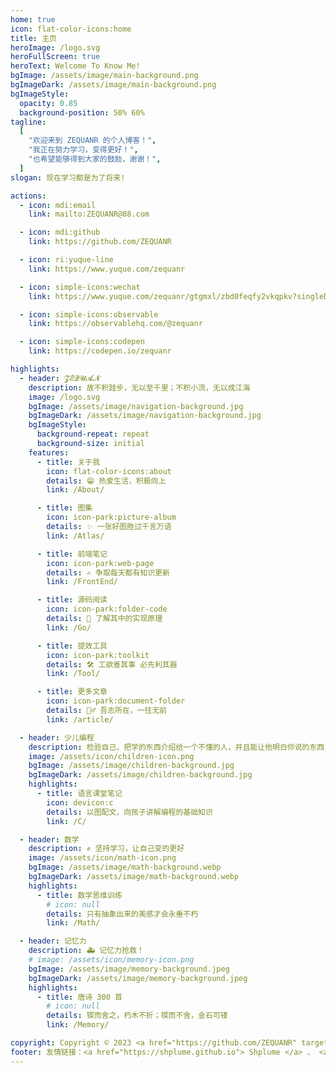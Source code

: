 ```yaml
---
home: true
icon: flat-color-icons:home
title: 主页
heroImage: /logo.svg
heroFullScreen: true
heroText: Welcome To Know Me!
bgImage: /assets/image/main-background.png
bgImageDark: /assets/image/main-background.png
bgImageStyle:
  opacity: 0.85
  background-position: 50% 60%
tagline:
  [
    "欢迎来到 ZEQUANR 的个人博客！",
    "我正在努力学习，变得更好！",
    "也希望能够得到大家的鼓励，谢谢！",
  ]
slogan: 现在学习都是为了将来!

actions:
  - icon: mdi:email
    link: mailto:ZEQUANR@88.com

  - icon: mdi:github
    link: https://github.com/ZEQUANR

  - icon: ri:yuque-line
    link: https://www.yuque.com/zequanr

  - icon: simple-icons:wechat
    link: https://www.yuque.com/zequanr/gtgmxl/zbd0feqfy2vkqpkv?singleDoc#

  - icon: simple-icons:observable
    link: https://observablehq.com/@zequanr

  - icon: simple-icons:codepen
    link: https://codepen.io/zequanr

highlights:
  - header: 𝓩𝓔𝓠𝓤𝓐𝓝
    description: 故不积跬步，无以至千里；不积小流，无以成江海
    image: /logo.svg
    bgImage: /assets/image/navigation-background.jpg
    bgImageDark: /assets/image/navigation-background.jpg
    bgImageStyle:
      background-repeat: repeat
      background-size: initial
    features:
      - title: 关于我
        icon: flat-color-icons:about
        details: 😁 热爱生活，积极向上
        link: /About/

      - title: 图集
        icon: icon-park:picture-album
        details: ✨ 一张好图胜过千言万语
        link: /Atlas/

      - title: 前端笔记
        icon: icon-park:web-page
        details: ✍️ 争取每天都有知识更新
        link: /FrontEnd/

      - title: 源码阅读
        icon: icon-park:folder-code
        details: 🧐 了解其中的实现原理
        link: /Go/

      - title: 提效工具
        icon: icon-park:toolkit
        details: 🛠️ 工欲善其事 必先利其器
        link: /Tool/

      - title: 更多文章
        icon: icon-park:document-folder
        details: 🏃‍♂️ 吾志所在，一往无前
        link: /article/

  - header: 少儿编程
    description: 检验自己，把学的东西介绍给一个不懂的人，并且能让他明白你说的东西
    image: /assets/icon/children-icon.png
    bgImage: /assets/image/children-background.jpg
    bgImageDark: /assets/image/children-background.jpg
    highlights:
      - title: 语言课堂笔记
        icon: devicon:c
        details: 以图配文，向孩子讲解编程的基础知识
        link: /C/

  - header: 数学
    description: ✊ 坚持学习，让自己变的更好
    image: /assets/icon/math-icon.png
    bgImage: /assets/image/math-background.webp
    bgImageDark: /assets/image/math-background.webp
    highlights:
      - title: 数学思维训练
        # icon: null
        details: 只有抽象出来的美感才会永垂不朽
        link: /Math/

  - header: 记忆力
    description: 🚑 记忆力抢救！
    # image: /assets/icon/memory-icon.png
    bgImage: /assets/image/memory-background.jpeg
    bgImageDark: /assets/image/memory-background.jpeg
    highlights:
      - title: 唐诗 300 首
        # icon: null
        details: 锲而舍之，朽木不折；锲而不舍，金石可镂
        link: /Memory/

copyright: Copyright © 2023 <a href="https://github.com/ZEQUANR" target="_blank">ZEQUANR
footer: 友情链接：<a href="https://shplume.github.io"> Shplume </a> 、 <a href="https://zhangbokai614.github.io/" target="_blank">Transistor </a>
---
```

